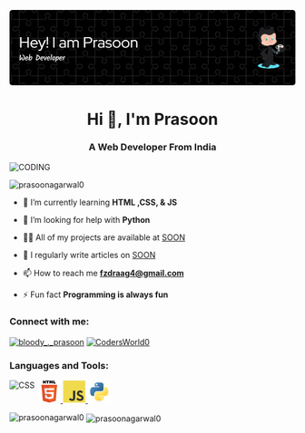 ![logo](https://github.com/PrasoonAgarwal0/PrasoonAgarwal0/blob/main/github-header-image.png)
<h1 align="center">Hi 👋, I'm Prasoon</h1>
<h3 align="center">A Web Developer From India</h3>

<img src="https://encrypted-tbn0.gstatic.com/images?q=tbn:ANd9GcQ-pTifYyyuOgvCU9n9elXqgjALW_fNJBAabg&s" alt="CODING" height="200">

<p align="left"> <img src="https://komarev.com/ghpvc/?username=prasoonagarwal0&label=Profile%20views&color=0e75b6&style=flat" alt="prasoonagarwal0" /> </p>

- 🌱 I’m currently learning **HTML ,CSS, & JS**

- 🤝 I’m looking for help with **Python**

- 👨‍💻 All of my projects are available at [SOON](SOON)

- 📝 I regularly write articles on [SOON](SOON)

- 📫 How to reach me **fzdraag4@gmail.com**

- ⚡ Fun fact **Programming is always fun**

<h3 align="left">Connect with me:</h3>
<p align="left">
<a href="https://instagram.com/prasoon.agarwal_" target="_blank"><img align="center" src="https://raw.githubusercontent.com/rahuldkjain/github-profile-readme-generator/master/src/images/icons/Social/instagram.svg" alt="bloody_._prasoon" height="30" width="40" /></a>
<a href="https://www.youtube.com/@CodersWorld0" target="_blank"><img align="center" src="https://raw.githubusercontent.com/rahuldkjain/github-profile-readme-generator/888aff31e1d26dd2a6acf6afebbc34970aeb0118/src/images/icons/Social/youtube.svg" alt="CodersWorld0" height="30" width="40" /></a>
</p>

<h3 align="left">Languages and Tools:</h3>
<p align="left"> <a href="https://www.w3.org/html/" target="_blank" rel="noreferrer"> <img src="https://raw.githubusercontent.com/devicons/devicon/master/icons/html5/html5-original-wordmark.svg" alt="html5" width="40" height="40"/> </a> <a href="https://developer.mozilla.org/en-US/docs/Web/JavaScript" target="_blank" rel="noreferrer"> <img src="https://raw.githubusercontent.com/devicons/devicon/master/icons/javascript/javascript-original.svg" alt="javascript" width="40" height="40"/> </a> <a href="https://www.python.org" target="_blank" rel="noreferrer"> <img src="https://raw.githubusercontent.com/devicons/devicon/master/icons/python/python-original.svg" alt="python" width="40" height="40"/> </a> <img align="left" src="https://cdn.worldvectorlogo.com/logos/css-3.svg" alt="CSS" height="30" width="50" /> </p>

<p><img align="left" src="https://github-readme-stats.vercel.app/api/top-langs?username=prasoonagarwal0&show_icons=true&locale=en&layout=compact" alt="prasoonagarwal0" /></p>

<p>&nbsp;<img align="center" src="https://github-readme-stats.vercel.app/api?username=prasoonagarwal0&show_icons=true&locale=en" alt="prasoonagarwal0" /></p>
